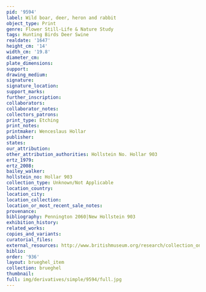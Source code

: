 ```yaml
---
pid: '9594'
label: Wild boar, deer, heron and rabbit
object_type: Print
genre: Flower Still-Life & Nature Study
tags: Hunting Birds Deer Swine
realdate: '1647'
height_cm: '14'
width_cm: '19.8'
diameter_cm: 
plate_dimensions: 
support: 
drawing_medium: 
signature: 
signature_location: 
support_marks: 
further_inscription: 
collaborators: 
collaborator_notes: 
collectors_patrons: 
print_type: Etching
print_notes: 
printmaker: Wenceslaus Hollar
publisher: 
states: 
our_attribution: 
other_attribution_authorities: Hollstein No. Hollar 903
ertz_1979: 
ertz_2008: 
bailey_walker: 
hollstein_no: Hollar 903
collection_type: Unknown/Not Applicable
location_country: 
location_city: 
location_collection: 
location_or_most_recent_sale_notes: 
provenance: 
bibliography: Pennington 2060|New Hollstein 903
exhibition_history: 
related_works: 
copies_and_variants: 
curatorial_files: 
external_resources: http://www.britishmuseum.org/research/collection_online/collection_object_details.aspx?assetId=1498595001&objectId=3580756&partId=1
biblio: 
order: '936'
layout: brueghel_item
collection: brueghel
thumbnail: 
full: img/derivatives/simple/9594/full.jpg
---
```

